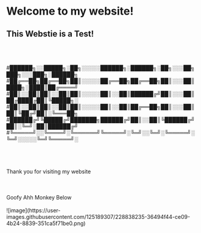 # **Welcome to my website!**
## This Webstie is a Test!
<br />
<br />
<br >
#██████╗░░█████╗░██╗░░░░░██████╗░██████╗░██╗░░░██╗███╗░░░███╗░██████╗
#██╔══██╗██╔══██╗██║░░░░░██╔══██╗██╔══██╗██║░░░██║████╗░████║██╔════╝
#██║░░██║██║░░██║██║░░░░░██║░░██║██████╔╝██║░░░██║██╔████╔██║╚█████╗░
#██║░░██║██║░░██║██║░░░░░██║░░██║██╔══██╗██║░░░██║██║╚██╔╝██║░╚═══██╗
#██████╔╝╚█████╔╝███████╗██████╔╝██║░░██║╚██████╔╝██║░╚═╝░██║██████╔╝
#╚═════╝░░╚════╝░╚══════╝╚═════╝░╚═╝░░╚═╝░╚═════╝░╚═╝░░░░░╚═╝╚═════╝░
<br />
<br />
<br />
<br />
<br />
Thank you for visiting my website
<br />
<br />
<br />
<br />
Goofy Ahh Monkey Below
<br />
<br />
![image](https://user-images.githubusercontent.com/125189307/228838235-36494f44-ce09-4b24-8839-351ca5f71be0.png)
